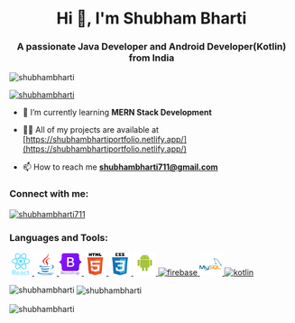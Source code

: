 <h1 align="center">Hi 👋, I'm Shubham Bharti</h1>
<h3 align="center">A passionate Java Developer and Android Developer(Kotlin) from India</h3>

<p align="left"> <img src="https://komarev.com/ghpvc/?username=shubhambharti&label=Profile%20views&color=0e75b6&style=flat" alt="shubhambharti" /> </p>

<p align="left"> <a href="https://github.com/ryo-ma/github-profile-trophy"><img src="https://github-profile-trophy.vercel.app/?username=shubhambharti" alt="shubhambharti" /></a> </p>

- 🌱 I’m currently learning **MERN Stack Development**

- 👨‍💻 All of my projects are available at [https://shubhambhartiportfolio.netlify.app/](https://shubhambhartiportfolio.netlify.app/)

- 📫 How to reach me **shubhambharti711@gmail.com**

<h3 align="left">Connect with me:</h3>
<p align="left">
<a href="https://linkedin.com/in/shubhambharti711" target="blank"><img align="center" src="https://raw.githubusercontent.com/rahuldkjain/github-profile-readme-generator/master/src/images/icons/Social/linked-in-alt.svg" alt="shubhambharti711" height="30" width="40" /></a>
</p>

<h3 align="left">Languages and Tools:</h3>
<p align="left"> 
  <a href="https://developer.android.com" target="_blank" rel="noreferrer"> 
    <img src="https://raw.githubusercontent.com/devicons/devicon/master/icons/react/react-original-wordmark.svg" alt="android" width="40" height="40"/> 
  </a>
  <a href="https://www.java.com" target="_blank" rel="noreferrer"> 
    <img src="https://raw.githubusercontent.com/devicons/devicon/master/icons/java/java-original.svg" alt="java" width="40" height="40"/> 
  </a> 
  <a href="https://getbootstrap.com" target="_blank" rel="noreferrer"> 
    <img src="https://raw.githubusercontent.com/devicons/devicon/master/icons/bootstrap/bootstrap-original-wordmark.svg" alt="bootstrap" width="40" height="40"/> 
  </a> 
  <a href="https://www.w3.org/html/" target="_blank" rel="noreferrer"> 
    <img src="https://raw.githubusercontent.com/devicons/devicon/master/icons/html5/html5-original-wordmark.svg" alt="html5" width="40" height="40"/> 
  </a>
  <a href="https://www.w3schools.com/css/" target="_blank" rel="noreferrer"> 
    <img src="https://raw.githubusercontent.com/devicons/devicon/master/icons/css3/css3-original-wordmark.svg" alt="css3" width="40" height="40"/> 
  </a> 
  <a href="https://developer.android.com" target="_blank" rel="noreferrer"> 
    <img src="https://raw.githubusercontent.com/devicons/devicon/master/icons/android/android-original-wordmark.svg" alt="android" width="40" height="40"/> 
  </a> 
  <a href="https://firebase.google.com/" target="_blank" rel="noreferrer"> 
    <img src="https://www.vectorlogo.zone/logos/firebase/firebase-icon.svg" alt="firebase" width="40" height="40"/> 
  </a> 
   <a href="https://www.mysql.com/" target="_blank" rel="noreferrer"> 
    <img src="https://raw.githubusercontent.com/devicons/devicon/master/icons/mysql/mysql-original-wordmark.svg" alt="mysql" width="40" height="40"/> 
  </a>   
  <a href="https://kotlinlang.org" target="_blank" rel="noreferrer"> 
    <img src="https://www.vectorlogo.zone/logos/kotlinlang/kotlinlang-icon.svg" alt="kotlin" width="40" height="40"/> 
  </a> 
  
</p>

<p><img align="left" src="https://github-readme-stats.vercel.app/api/top-langs?username=shubhambharti&show_icons=true&locale=en&layout=compact" alt="shubhambharti" /></p>

<p>&nbsp;<img align="center" src="https://github-readme-stats.vercel.app/api?username=shubhambharti&show_icons=true&locale=en" alt="shubhambharti" /></p>

<p><img align="center" src="https://github-readme-streak-stats.herokuapp.com/?user=shubhambharti&" alt="shubhambharti" /></p>
